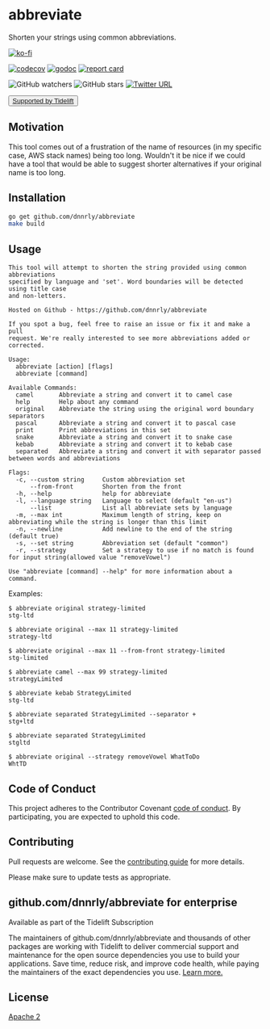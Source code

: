 # abbreviate

Shorten your strings using common abbreviations.

[![ko-fi](https://www.ko-fi.com/img/githubbutton_sm.svg)](https://ko-fi.com/W7W414S4U)

[![codecov](https://codecov.io/gh/dnnrly/abbreviate/branch/master/graph/badge.svg)](https://codecov.io/gh/dnnrly/abbreviate)
[![godoc](https://godoc.org/github.com/dnnrly/abbreviate?status.svg)](http://godoc.org/github.com/dnnrly/abbreviate)
[![report card](https://goreportcard.com/badge/github.com/dnnrly/abbreviate)](https://goreportcard.com/report/github.com/dnnrly/abbreviate)

![GitHub watchers](https://img.shields.io/github/watchers/dnnrly/abbreviate?style=social)
![GitHub stars](https://img.shields.io/github/stars/dnnrly/abbreviate?style=social)
[![Twitter URL](https://img.shields.io/twitter/url?style=social&url=https%3A%2F%2Fgithub.com%2Fdnnrly%2Fabbreviate)](https://twitter.com/intent/tweet?url=https://github.com/dnnrly/abbreviate)


<button class="button-save large"><a href="https://tidelift.com/subscription/pkg/go-github-com-dnnrly-abbreviate?utm_source=go-github-com-dnnrly-abbreviate&utm_medium=referral&utm_campaign=enterprise">Supported by Tidelift</a></button>

## Motivation

This tool comes out of a frustration of the name of resources (in my specific
case, AWS stack names) being too long. Wouldn't it be nice if we could have a
tool that would be able to suggest shorter alternatives if your original name
is too long.

## Installation

```bash
go get github.com/dnnrly/abbreviate
make build
```

## Usage

```
This tool will attempt to shorten the string provided using common abbreviations
specified by language and 'set'. Word boundaries will be detected using title case
and non-letters.

Hosted on Github - https://github.com/dnnrly/abbreviate

If you spot a bug, feel free to raise an issue or fix it and make a pull
request. We're really interested to see more abbreviations added or corrected.

Usage:
  abbreviate [action] [flags]
  abbreviate [command]

Available Commands:
  camel       Abbreviate a string and convert it to camel case
  help        Help about any command
  original    Abbreviate the string using the original word boundary separators
  pascal      Abbreviate a string and convert it to pascal case
  print       Print abbreviations in this set
  snake       Abbreviate a string and convert it to snake case
  kebab       Abbreviate a string and convert it to kebab case
  separated   Abbreviate a string and convert it with separator passed between words and abbreviations

Flags:
  -c, --custom string     Custom abbreviation set
      --from-front        Shorten from the front
  -h, --help              help for abbreviate
  -l, --language string   Language to select (default "en-us")
      --list              List all abbreviate sets by language
  -m, --max int           Maximum length of string, keep on abbreviating while the string is longer than this limit
  -n, --newline           Add newline to the end of the string (default true)
  -s, --set string        Abbreviation set (default "common")
  -r, --strategy          Set a strategy to use if no match is found for input string(allowed value "removeVowel")

Use "abbreviate [command] --help" for more information about a command.
```

Examples:
```
$ abbreviate original strategy-limited
stg-ltd

$ abbreviate original --max 11 strategy-limited
strategy-ltd

$ abbreviate original --max 11 --from-front strategy-limited
stg-limited

$ abbreviate camel --max 99 strategy-limited
strategyLimited

$ abbreviate kebab StrategyLimited
stg-ltd

$ abbreviate separated StrategyLimited --separator +
stg+ltd

$ abbreviate separated StrategyLimited
stgltd

$ abbreviate original --strategy removeVowel WhatToDo
WhtTD

```

## Code of Conduct
This project adheres to the Contributor Covenant [code of conduct](CODE_OF_CONDUCT.md). By participating, you are expected to uphold this code.

## Contributing
Pull requests are welcome. See the [contributing guide](CONTRIBUTING.md) for more details.

Please make sure to update tests as appropriate.

## github.com/dnnrly/abbreviate for enterprise

Available as part of the Tidelift Subscription

The maintainers of github.com/dnnrly/abbreviate and thousands of other packages are working with Tidelift to deliver commercial support and maintenance for the open source dependencies you use to build your applications. Save time, reduce risk, and improve code health, while paying the maintainers of the exact dependencies you use. [Learn more.](https://tidelift.com/subscription/pkg/go-github-com-dnnrly-abbreviate?utm_source=go-github-com-dnnrly-abbreviate&utm_medium=referral&utm_campaign=enterprise&utm_term=repo)

## License
[Apache 2](https://choosealicense.com/licenses/apache-2.0/)

